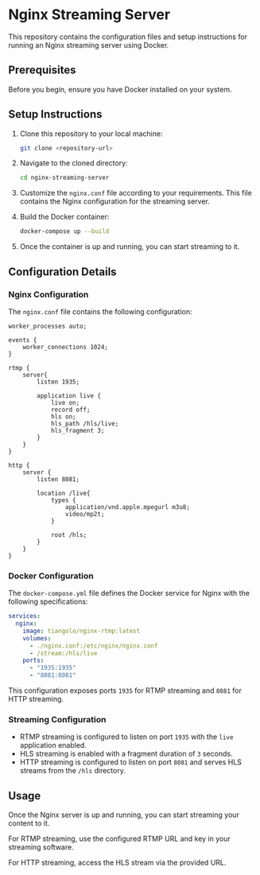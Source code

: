 # Nginx Streaming Server

This repository contains the configuration files and setup instructions for running an Nginx streaming server using Docker.

## Prerequisites

Before you begin, ensure you have Docker installed on your system.

## Setup Instructions

1. Clone this repository to your local machine:

   ```bash
   git clone <repository-url>
   ```

2. Navigate to the cloned directory:

   ```bash
   cd nginx-streaming-server
   ```

3. Customize the `nginx.conf` file according to your requirements. This file contains the Nginx configuration for the streaming server.

4. Build the Docker container:

   ```bash
   docker-compose up --build
   ```

5. Once the container is up and running, you can start streaming to it.

## Configuration Details

### Nginx Configuration

The `nginx.conf` file contains the following configuration:

```nginx
worker_processes auto;

events { 
    worker_connections 1024;
}

rtmp {
    server{
        listen 1935;

        application live {
            live on;
            record off;
            hls on;
            hls_path /hls/live;
            hls_fragment 3;
        }
    }
}

http {
    server {
        listen 8081;

        location /live{
            types {
                application/vnd.apple.mpegurl m3u8;
                video/mp2t;
            }

            root /hls;
        }
    }
}
```

### Docker Configuration

The `docker-compose.yml` file defines the Docker service for Nginx with the following specifications:

```yaml
services:
  nginx:
    image: tiangolo/nginx-rtmp:latest
    volumes:
      - ./nginx.conf:/etc/nginx/nginx.conf
      - /stream:/hls/live
    ports:
      - "1935:1935"
      - "8081:8081"
```

This configuration exposes ports `1935` for RTMP streaming and `8081` for HTTP streaming.

### Streaming Configuration

- RTMP streaming is configured to listen on port `1935` with the `live` application enabled.
- HLS streaming is enabled with a fragment duration of `3` seconds.
- HTTP streaming is configured to listen on port `8081` and serves HLS streams from the `/hls` directory.

## Usage

Once the Nginx server is up and running, you can start streaming your content to it. 

For RTMP streaming, use the configured RTMP URL and key in your streaming software.

For HTTP streaming, access the HLS stream via the provided URL.



